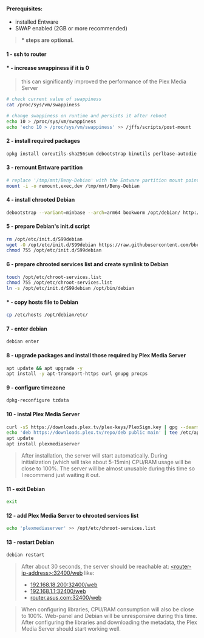 #### Prerequisites:

- installed Entware
- SWAP enabled (2GB or more recommended)

> **\* steps are optional.**

#### 1 - ssh to router

#### * - increase swappiness if it is 0 

> this can significantly improved the performance of the Plex Media Server
  
```bash
# check current value of swappiness
cat /proc/sys/vm/swappiness
```

```bash
# change swappiness on runtime and persists it after reboot
echo 10 > /proc/sys/vm/swappiness
echo 'echo 10 > /proc/sys/vm/swappiness' >> /jffs/scripts/post-mount
```

#### 2 - install required packages

```bash
opkg install coreutils-sha256sum debootstrap binutils perlbase-autodie
```

#### 3 - remount Entware partition

```bash
# replace '/tmp/mnt/Beny-Debian' with the Entware partition mount point
mount -i -o remount,exec,dev /tmp/mnt/Beny-Debian
```

#### 4 - install chrooted Debian

```bash
debootstrap --variant=minbase --arch=arm64 bookworm /opt/debian/ http://ftp.debian.org/debian/
```

#### 5 - prepare Debian's init.d script

```bash
rm /opt/etc/init.d/S99debian
wget -O /opt/etc/init.d/S99debian https://raw.githubusercontent.com/bbeny123/Plex_Asuswrt-Merlin/main/init-debian.sh?token=GHSAT0AAAAAACJRKNCNV2VESSSV6Q6AMP7WZLE2HOA
chmod 755 /opt/etc/init.d/S99debian
```

#### 6 - prepare chrooted services list and create symlink to Debian

```bash
touch /opt/etc/chroot-services.list
chmod 755 /opt/etc/chroot-services.list
ln -s /opt/etc/init.d/S99debian /opt/bin/debian
```

#### * - copy hosts file to Debian

```bash
cp /etc/hosts /opt/debian/etc/
```

#### 7 - enter debian

```bash
debian enter
```

#### 8 - upgrade packages and install those required by Plex Media Server

```bash
apt update && apt upgrade -y
apt install -y apt-transport-https curl gnupg procps
```

#### 9 - configure timezone

```bash
dpkg-reconfigure tzdata
```

#### 10 - instal Plex Media Server

```bash
curl -sS https://downloads.plex.tv/plex-keys/PlexSign.key | gpg --dearmor -o /etc/apt/trusted.gpg.d/plexmediaserver.gpg
echo 'deb https://downloads.plex.tv/repo/deb public main' | tee /etc/apt/sources.list.d/plexmediaserver.list
apt update
apt install plexmediaserver
```

> After installation, the server will start automatically.
> During initialization (which will take about 5-15min) CPU/RAM usage will be close to 100%.
> The server will be almost unusable during this time so I recommend just waiting it out.​

#### 11 - exit Debian

```bash
exit
```

#### 12 - add Plex Media Server to chrooted services list

```bash
echo 'plexmediaserver' >> /opt/etc/chroot-services.list
```

#### 13 - restart Debian

```bash
debian restart
```

> After about 30 seconds, the server should be reachable at: [\<router-ip-address\>:32400/web](http://\<router-ip-address\>:32400/web) like:
> - [192.168.18.200:32400/web](http://192.168.18.200:32400/web)
> - [192.168.1.1:32400/web](http://192.168.1.1:32400/web)
> - [router.asus.com:32400/web](http://router.asus.com:32400/web)

> When configuring libraries, CPU/RAM consumption will also be close to 100%. Web-panel and Debian will be unresponsive during this time.
> After configuring the libraries and downloading the metadata, the Plex Media Server should start working well.
